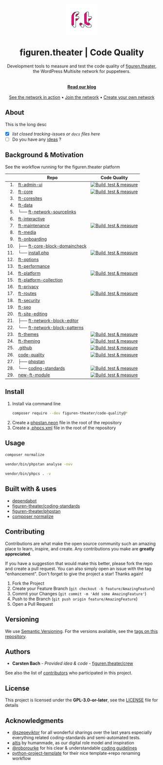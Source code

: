 <!-- PROJECT LOGO -->
<br />
<div align="center">
  <a href="https://github.com/figuren-theater/code-quality">
    <img src="https://raw.githubusercontent.com/figuren-theater/logos/main/favicon.png" alt="figuren.theater Logo" width="100" height="100">
  </a>

  <h1 align="center">figuren.theater | Code Quality</h1>

  <p align="center">
    Development tools to measure and test the code quality of <a href="https://figuren.theater">figuren.theater</a>, the WordPress Multisite network for puppeteers.
    <br /><br /><br />
    <a href="https://meta.figuren.theater/blog"><strong>Read our blog</strong></a>
    <br />
    <br />
    <a href="https://figuren.theater">See the network in action</a>
    •
    <a href="https://mein.figuren.theater">Join the network</a>
    •
    <a href="https://websites.fuer.figuren.theater">Create your own network</a>
  </p>
</div>

## About 


This is the long desc

* [x] *list closed tracking-issues or `docs` files here*
* [ ] Do you have any [ideas](https://github.com/figuren-theater/code-quality/issues/new) ?

## Background & Motivation


See the workflow running for the figuren.theater platform

||Repo|Code Quality|
|-:|-|-|
|  1. |[ft-admin-ui](https://github.com/figuren-theater/ft-admin-ui/)| [![Build, test & measure](https://github.com/figuren-theater/ft-admin-ui/actions/workflows/required/figuren-theater/code-quality/.github/workflows/build-test-measure.yml/badge.svg)](https://github.com/figuren-theater/ft-admin-ui/actions/workflows/required/figuren-theater/code-quality/.github/workflows/build-test-measure.yml) |
|  2. |[ft-core](https://github.com/figuren-theater/ft-core/)| [![Build, test & measure](https://github.com/figuren-theater/ft-core/actions/workflows/build-test-measure.yml/badge.svg)](https://github.com/figuren-theater/ft-core/actions/workflows/build-test-measure.yml) |
|  3. |[ft-coresites](https://github.com/figuren-theater/ft-coresites)|   |
|  4. |[ft-data](https://github.com/figuren-theater/ft-data)|   |
|  5. | └── [ft-network-sourcelinks](https://github.com/figuren-theater/ft-network-sourcelinks)|   |
|  6. |[ft-interactive](https://github.com/figuren-theater/ft-interactive)|   |
|  7. |[ft-maintenance](https://github.com/figuren-theater/ft-maintenance)| [![Build, test & measure](https://github.com/figuren-theater/ft-maintenance/actions/workflows/build-test-measure.yml/badge.svg)](https://github.com/figuren-theater/ft-maintenance/actions/workflows/build-test-measure.yml)  |
|  8. |[ft-media](https://github.com/figuren-theater/ft-media)|   |
|  9. |[ft-onboarding](https://github.com/figuren-theater/ft-onboarding)|   |
|  10.| ├── [ft-core-block-domaincheck](https://github.com/figuren-theater/ft-core-block-domaincheck)|   |
|  11.| └── [install.php](https://github.com/figuren-theater/install.php/)| [![Build, test & measure](https://github.com/figuren-theater/install.php/actions/workflows/build-test-measure.yml/badge.svg)](https://github.com/figuren-theater/install.php/actions/workflows/build-test-measure.yml) |
|  12.|[ft-options](https://github.com/figuren-theater/ft-options)|   |
|  13.|[ft-performance](https://github.com/figuren-theater/ft-performance)|   |
|  14.|[ft-platform](https://github.com/figuren-theater/ft-platform/)| [![Build, test & measure](https://github.com/figuren-theater/ft-platform/actions/workflows/required/figuren-theater/code-quality/.github/workflows/build-test-measure.yml/badge.svg)](https://github.com/figuren-theater/ft-platform/actions/workflows/required/figuren-theater/code-quality/.github/workflows/build-test-measure.yml) |
|  15.|[ft-platform-collection](https://github.com/figuren-theater/ft-platform-collection/)| |
|  16.|[ft-privacy](https://github.com/figuren-theater/ft-privacy)|   |
|  17.|[ft-routes](https://github.com/figuren-theater/ft-routes)|  [![Build, test & measure](https://github.com/figuren-theater/ft-routes/actions/workflows/build-test-measure.yml/badge.svg)](https://github.com/figuren-theater/ft-routes/actions/workflows/build-test-measure.yml) |
|  18.|[ft-security](https://github.com/figuren-theater/ft-security)|   |
|  19.|[ft-seo](https://github.com/figuren-theater/ft-seo)|   |
|  20.|[ft-site-editing](https://github.com/figuren-theater/ft-site-editing)|   |
|  21.| ├── [ft-network-block-editor](https://github.com/figuren-theater/ft-network-block-editor)|   |
|  22.| └── [ft-network-block-patterns](https://github.com/figuren-theater/ft-network-block-patterns)|   |
|  23.|[ft-themes](https://github.com/figuren-theater/ft-themes)|  [![Build, test & measure](https://github.com/figuren-theater/ft-themes/actions/workflows/build-test-measure.yml/badge.svg)](https://github.com/figuren-theater/ft-themes/actions/workflows/build-test-measure.yml) |
|  24.|[ft-theming](https://github.com/figuren-theater/ft-theming)| [![Build, test & measure](https://github.com/figuren-theater/ft-theming/actions/workflows/build-test-measure.yml/badge.svg)](https://github.com/figuren-theater/ft-theming/actions/workflows/build-test-measure.yml)  |
|  25.|[.github](https://github.com/figuren-theater/.github/)| [![Build, test & measure](https://github.com/figuren-theater/.github/actions/workflows/build-test-measure.yml/badge.svg)](https://github.com/figuren-theater/.github/actions/workflows/build-test-measure.yml) |
|  26.|[code-quality](https://github.com/figuren-theater/code-quality/)| [![Build, test & measure](https://github.com/figuren-theater/code-quality/actions/workflows/build-test-measure.yml/badge.svg)](https://github.com/figuren-theater/code-quality/actions/workflows/build-test-measure.yml) |
|  27.| ├── [phpstan](https://github.com/figuren-theater/phpstan)|   |
|  28.| └── [coding-standards](https://github.com/figuren-theater/coding-standards/)| [![Build, test & measure](https://github.com/figuren-theater/coding-standards/actions/workflows/build-test-measure.yml/badge.svg)](https://github.com/figuren-theater/coding-standards/actions/workflows/build-test-measure.yml) |
|  29.|[new-ft-module](https://github.com/figuren-theater/new-ft-module/)| [![Build, test & measure](https://github.com/figuren-theater/new-ft-module/actions/workflows/build-test-measure.yml/badge.svg)](https://github.com/figuren-theater/new-ft-module/actions/workflows/build-test-measure.yml) |


## Install

1. Install via command line
    ```sh
    composer require --dev figuren-theater/code-quality@*
    ```
2. Create a [phpstan.neon](https://github.com/figuren-theater/new-ft-module/blob/main/phpstan.neon) file in the root of the repository
3. Create a [.phpcs.xml](https://github.com/figuren-theater/new-ft-module/blob/main/.phpcs.xml) file in the root of the repository


## Usage

```sh
composer normalize
```
```sh
vendor/bin/phpstan analyse -nvv
```
```sh
vendor/bin/phpcs . -v
```


## Built with & uses

  - [dependabot](/.github/dependabot.yml)
  - [figuren-theater/coding-standards](https://github.com/figuren-theater/coding-standards/)
  - [figuren-theater/phpstan](https://github.com/figuren-theater/phpstan/)
  - [composer normalize](https://github.com/ergebnis/composer-normalize)

## Contributing

Contributions are what make the open source community such an amazing place to learn, inspire, and create. Any contributions you make are **greatly appreciated**.

If you have a suggestion that would make this better, please fork the repo and create a pull request. You can also simply open an issue with the tag "enhancement".
Don't forget to give the project a star! Thanks again!

1. Fork the Project
2. Create your Feature Branch (`git checkout -b feature/AmazingFeature`)
3. Commit your Changes (`git commit -m 'Add some AmazingFeature'`)
4. Push to the Branch (`git push origin feature/AmazingFeature`)
5. Open a Pull Request


## Versioning

We use [Semantic Versioning](http://semver.org/). For the versions
available, see the [tags on this repository](https://github.com/figuren-theater/code-quality/tags).

## Authors

  - **Carsten Bach** - *Provided idea & code* - [figuren.theater/crew](https://figuren.theater/crew/)

See also the list of [contributors](https://github.com/figuren-theater/code-quality/contributors)
who participated in this project.

## License

This project is licensed under the **GPL-3.0-or-later**, see the [LICENSE](/LICENSE) file for
details

## Acknowledgments

  - [@szepeviktor](https://github.com/szepeviktor) for all wonderful sharings over the last years especially everything related coding-standards and semi-automated tests.
  - [altis](https://github.com/search?q=org%3Ahumanmade+altis) by humanmade, as our digital role model and inspiration
  - [@roborourke](https://github.com/roborourke) for his clear & understandable [coding guidelines](https://docs.altis-dxp.com/guides/code-review/standards/)
  - [python-project-template](https://github.com/rochacbruno/python-project-template) for their nice template->repo renaming workflow

